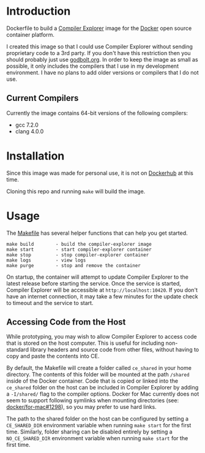 # Introduction

Dockerfile to build a [Compiler Explorer](https://github.com/mattgodbolt/compiler-explorer) image for the [Docker](https://www.docker.com/products/docker-engine) open source container platform.

I created this image so that I could use Compiler Explorer without sending proprietary code to a 3rd party.  If you don't have this restriction then you should probably just use [godbolt.org](https://godbolt.org/).  In order to keep the image as small as possible, it only includes the compilers that I use in my development environment.  I have no plans to add older versions or compilers that I do not use.

## Current Compilers

Currently the image contains 64-bit versions of the following compilers:
 - gcc 7.2.0
 - clang 4.0.0

# Installation

Since this image was made for personal use, it is not on [Dockerhub](https://hub.docker.com) at this time.  

Cloning this repo and running `make` will build the image.

# Usage

The [Makefile](Makefile) has several helper functions that can help you get started.

```
make build        - build the compiler-explorer image
make start        - start compiler-explorer container
make stop         - stop compiler-explorer container
make logs         - view logs
make purge        - stop and remove the container
```

On startup, the container will attempt to update Compiler Explorer to the latest release before starting the service.  Once the service is started, Compiler Explorer will be accessible at `http://localhost:10420`.  If you don't have an internet connection, it may take a few minutes for the update check to timeout and the service to start.

## Accessing Code from the Host

While prototyping, you may wish to allow Compiler Explorer to access code that is stored on the host computer.  This is useful for including non-standard library headers and source code from other files, without having to copy and paste the contents into CE.

By default, the Makefile will create a folder called `ce_shared` in your home directory.  The contents of this folder will be mounted at the path `/shared` inside of the Docker container.  Code that is copied or linked into the `ce_shared` folder on the host can be included in Compiler Explorer by adding a `-I/shared/` flag to the compiler options.  Docker for Mac currently does not seem to support following symlinks when mounting directories (see: [docker/for-mac#1298](https://github.com/docker/for-mac/issues/1298)), so you may prefer to use hard links.

The path to the shared folder on the host can be configured by setting a `CE_SHARED_DIR` environment variable when running `make start` for the first time.  Similarly, folder sharing can be disabled entirely by setting a `NO_CE_SHARED_DIR` environment variable when running `make start` for the first time.

